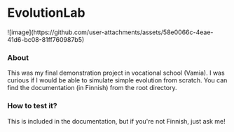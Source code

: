 <h1>EvolutionLab</h1>
![image](https://github.com/user-attachments/assets/58e0066c-4eae-41d6-bc08-81ff760987b5)


<h3>About</h3>
This was my final demonstration project in vocational school (Vamia). I was curious if I would be able to simulate simple evolution from scratch. You can find the documentation (in Finnish) from the root directory.

<h3>How to test it?</h3>
This is included in the documentation, but if you're not Finnish, just ask me!

